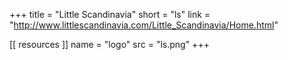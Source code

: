 +++
title = "Little Scandinavia"
short = "ls"
link = "http://www.littlescandinavia.com/Little_Scandinavia/Home.html"

[[ resources ]]
    name = "logo"
    src = "ls.png"
+++